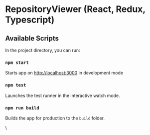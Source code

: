 # RepositoryViewer (React, Redux, Typescript)
## Available Scripts

In the project directory, you can run:

### `npm start`

Starts app on [http://localhost:3000](http://localhost:3000) in development mode

### `npm test`

Launches the test runner in the interactive watch mode.

### `npm run build`

Builds the app for production to the `build` folder.

\

